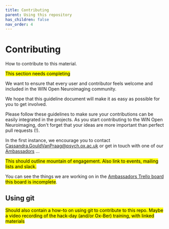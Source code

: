 ```yaml
---
title: Contributing
parent: Using this repository
has_children: false
nav_order: 4
---
```


# Contributing
How to contribute to this material.

<mark>This section needs completing</mark>

We want to ensure that every user and contributor feels welcome and included in the WIN Open Neuroimaging community.

We hope that this guideline document will make it as easy as possible for you to get involved.

Please follow these guidelines to make sure your contributions can be easily integrated in the projects. As you start contributing to the WIN Open Neuroimaging, don't forget that your ideas are more important than perfect pull requests (!).

In the first instance, we encourage you to contact <Cassandra.GouldVanPraag@psych.ox.ac.uk> or get in touch with one of our [Ambassadors](OpenAmbasadros.md) ...

<mark>This should outline mountain of engagement. Also link to events, mailing lists and slack.</mark>

You can see the things we are working on in the [Ambassadors Trello board](https://trello.com/b/u4FqvNJv) <mark>this board is incomplete</mark>.

## Using git
<mark>Should also contain a how-to on using git to contribute to this repo. Maybe a video recording of the hack-day (and/or Ox-Ber) training, with linked materials<mark>
